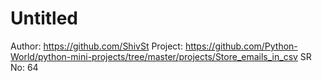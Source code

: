 # Untitled

Author: https://github.com/ShivSt
Project: https://github.com/Python-World/python-mini-projects/tree/master/projects/Store_emails_in_csv
SR No: 64